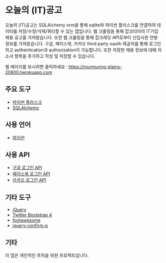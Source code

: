 # 오늘의 (IT)공고

오늘의 (IT)공고는 SQLAlchemy orm을 통해 sqlite와 파이썬 플라스크를 연결하여 데이터를 저장/수정/삭제/쿼리할 수 있는 앱입니다. 웹 크롤링을 통해 잡코리아의 IT기업 채용 공고를 가져왔습니다. 또한 웹 크롤링을 통해 잡크레딧 API로부터 신입사원 연봉 정보를 가져왔습니다. 구글, 페이스북, 카카오 third party oauth 제공자를 통해 로그인하고 authentication과 authorization이 가능합니다. 또한 저장한 채용 정보에 대해 자소서 항목을 추가하고 작성 및 저장할 수 있습니다.

웹 페이지를 보시려면 클릭하세요 : 
https://murmuring-plains-20800.herokuapp.com

## 주요 도구

- [파이썬 플라스크](http://flask.pocoo.org/)
- [SQLAlchemy](http://www.sqlalchemy.org/)

## 사용 언어

- [파이썬](https://www.python.org/)

## 사용 API

- [구글 로그인 API](https://developers.google.com/?hl=ko)
- [페이스북 로그인 API](https://developers.facebook.com/)
- [카카오 로그인 API](https://developers.kakao.com/)

## 기타 도구

- [jQuery](https://jquery.com/)
- [Twitter Bootstrap 4](https://v4-alpha.getbootstrap.com/)
- [fontawesome](http://fontawesome.io/)
- [jquery-confirm.js](https://craftpip.github.io/jquery-confirm/)

## 기타

이 앱은 개인적인 목적을 위한 프로젝트입니다.
